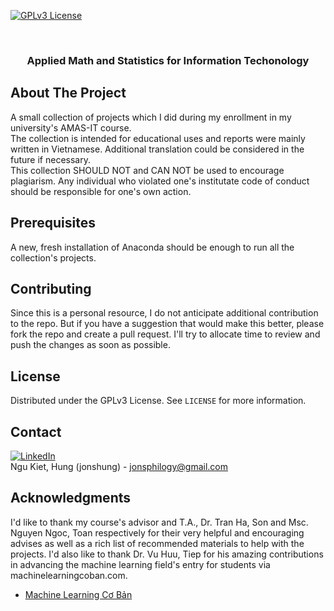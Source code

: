 <a id="readme-top"></a>
<!-- PROJECT SHIELDS -->
[![GPLv3 License][license-shield]][license-url]

<!-- PROJECT LOGO -->
<br />
<h3 align="center">Applied Math and Statistics for Information Techonology</h3>
</div>

<!-- ABOUT THE PROJECT -->
## About The Project

A small collection of projects which I did during my enrollment in my university's AMAS-IT course.
<br/>
The collection is intended for educational uses and reports were mainly written in Vietnamese. Additional translation could be considered in the future if necessary.
<br/>
This collection SHOULD NOT and CAN NOT be used to encourage plagiarism. Any individual who violated one's institutate code of conduct should be responsible for one's own action.

<!-- GETTING STARTED -->
## Prerequisites

A new, fresh installation of Anaconda should be enough to run all the collection's projects.

<!-- CONTRIBUTING -->
## Contributing

Since this is a personal resource, I do not anticipate additional contribution to the repo. But if you have a suggestion that would make this better, please fork the repo and create a pull request. I'll try to allocate time to review and push the changes as soon as possible.

<!-- LICENSE -->
## License

Distributed under the GPLv3 License. See `LICENSE` for more information.

<!-- CONTACT -->
## Contact

[![LinkedIn][linkedin-shield]][linkedin-url]
<br/>
Ngu Kiet, Hung (jonshung) - jonsphilogy@gmail.com

<!-- ACKNOWLEDGMENTS -->
## Acknowledgments

I'd like to thank my course's advisor and T.A., Dr. Tran Ha, Son and Msc. Nguyen Ngoc, Toan respectively for their very helpful and encouraging advises as well as a rich list of recommended materials to help with the projects. I'd also like to thank Dr. Vu Huu, Tiep for his amazing contributions in advancing the machine learning field's entry for students via machinelearningcoban.com.
* [Machine Learning Cơ Bản](https://machinelearningcoban.com)

<!-- MARKDOWN LINKS & IMAGES -->
<!-- https://www.markdownguide.org/basic-syntax/#reference-style-links -->
[license-shield]: https://www.gnu.org/graphics/gplv3-127x51.png
[license-url]: https://www.gnu.org/licenses/gpl-3.0.html
[linkedin-shield]: https://img.shields.io/badge/-LinkedIn-black.svg?style=for-the-badge&logo=linkedin&colorB=555
[linkedin-url]: https://www.linkedin.com/in/jonshung/
